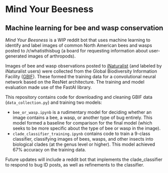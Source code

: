 # Mind Your Beesness

## Machine learning for bee and wasp conservation


*Mind Your Beesness* is a WIP reddit bot that uses machine learning to identify and label images of common North American bees and wasps posted to /r/whatisthisbug (a board for requesting information about user-generated images of arthropods). 


Images of bee and wasp observations posted to [iNaturalist](https://www.inaturalist.org/) (and labeled by iNaturalist users) were collected from the Global Biodiversity Information Facility ([GBIF](https://www.gbif.org/)). These formed the training data for a convolutional neural network based on the ResNet architecture. The training and model evaluation made use of the FastAI library.

This repository contains code for downloading and cleaning GBIF data (```data_collection.py```) and training two models:

* ```bee_or_wasp.ipynb``` is a rudimentary model for deciding whether an image contains a bee, a wasp, or another type of bug entirely. This model formed a baseline for comparison for the final model (which seeks to be more specific about the type of bee or wasp in the image).
* ```clade_classifier_training.ipynb``` contains code to train a 9-class classifier, classifying images of bees, wasps, and other insects into biological clades (at the genus level or higher). This model achieved 67% accuracy on the training data.

Future updates will include a reddit bot that implements the clade_classifier to respond to bug ID posts, as well as refinements to the classifier.